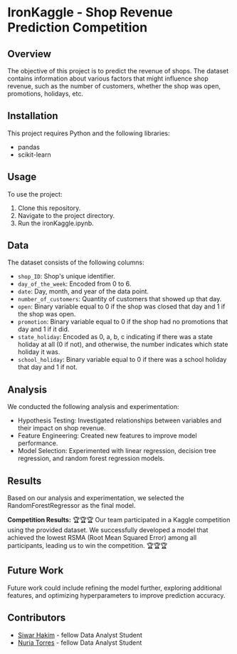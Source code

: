 # IronKaggle - Shop Revenue Prediction Competition 

## Overview
The objective of this project is to predict the revenue of shops. The dataset contains information about various factors that might influence shop revenue, such as the number of customers, whether the shop was open, promotions, holidays, etc.

## Installation
This project requires Python and the following libraries:
- pandas
- scikit-learn

## Usage
To use the project:
1. Clone this repository.
2. Navigate to the project directory.
3. Run the ironKaggle.ipynb.

## Data
The dataset consists of the following columns:
- `shop_ID`: Shop's unique identifier.
- `day_of_the_week`: Encoded from 0 to 6.
- `date`: Day, month, and year of the data point.
- `number_of_customers`: Quantity of customers that showed up that day.
- `open`: Binary variable equal to 0 if the shop was closed that day and 1 if the shop was open.
- `promotion`: Binary variable equal to 0 if the shop had no promotions that day and 1 if it did.
- `state_holiday`: Encoded as 0, a, b, c indicating if there was a state holiday at all (0 if not), and otherwise, the number indicates which state holiday it was.
- `school_holiday`: Binary variable equal to 0 if there was a school holiday that day and 1 if not.

## Analysis
We conducted the following analysis and experimentation:
- Hypothesis Testing: Investigated relationships between variables and their impact on shop revenue.
- Feature Engineering: Created new features to improve model performance.
- Model Selection: Experimented with linear regression, decision tree regression, and random forest regression models.

## Results
Based on our analysis and experimentation, we selected the RandomForestRegressor as the final model.

**Competition Results:**
🏆🏆🏆 Our team participated in a Kaggle competition using the provided dataset. We successfully developed a model that achieved the lowest RSMA (Root Mean Squared Error) among all participants, leading us to win the competition. 🏆🏆🏆

## Future Work
Future work could include refining the model further, exploring additional features, and optimizing hyperparameters to improve prediction accuracy.

## Contributors
- [Siwar Hakim](https://github.com/siwarhakim) - fellow Data Analyst Student
- [Nuria Torres](https://github.com/NURIAT83) - fellow Data Analyst Student

